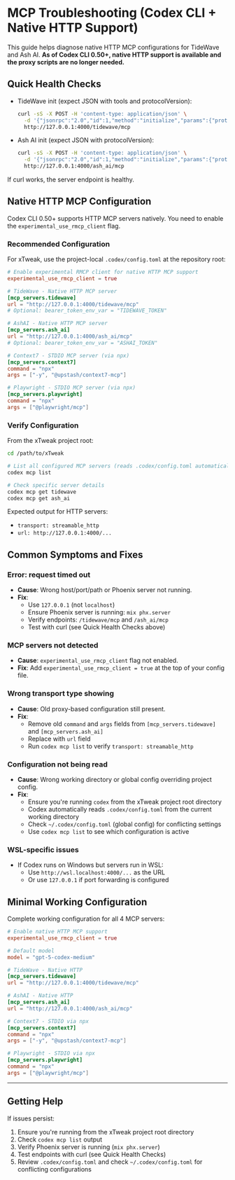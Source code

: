 # MCP Troubleshooting (Codex CLI + Native HTTP Support)

This guide helps diagnose native HTTP MCP configurations for TideWave and Ash AI. **As of Codex CLI 0.50+, native HTTP support is available and the proxy scripts are no longer needed.**

## Quick Health Checks
- TideWave init (expect JSON with tools and protocolVersion):

  ```bash
  curl -sS -X POST -H 'content-type: application/json' \
    -d '{"jsonrpc":"2.0","id":1,"method":"initialize","params":{"protocolVersion":"2025-03-26","clientInfo":{"name":"test"},"capabilities":{}}}' \
    http://127.0.0.1:4000/tidewave/mcp
  ```

- Ash AI init (expect JSON with protocolVersion):

  ```bash
  curl -sS -X POST -H 'content-type: application/json' \
    -d '{"jsonrpc":"2.0","id":1,"method":"initialize","params":{"protocolVersion":"2025-03-26","clientInfo":{"name":"test"},"capabilities":{}}}' \
    http://127.0.0.1:4000/ash_ai/mcp
  ```

If curl works, the server endpoint is healthy.

## Native HTTP MCP Configuration

Codex CLI 0.50+ supports HTTP MCP servers natively. You need to enable the `experimental_use_rmcp_client` flag.

### Recommended Configuration

For xTweak, use the project-local `.codex/config.toml` at the repository root:

```toml
# Enable experimental RMCP client for native HTTP MCP support
experimental_use_rmcp_client = true

# TideWave - Native HTTP MCP server
[mcp_servers.tidewave]
url = "http://127.0.0.1:4000/tidewave/mcp"
# Optional: bearer_token_env_var = "TIDEWAVE_TOKEN"

# AshAI - Native HTTP MCP server
[mcp_servers.ash_ai]
url = "http://127.0.0.1:4000/ash_ai/mcp"
# Optional: bearer_token_env_var = "ASHAI_TOKEN"

# Context7 - STDIO MCP server (via npx)
[mcp_servers.context7]
command = "npx"
args = ["-y", "@upstash/context7-mcp"]

# Playwright - STDIO MCP server (via npx)
[mcp_servers.playwright]
command = "npx"
args = ["@playwright/mcp"]
```

### Verify Configuration

From the xTweak project root:

```bash
cd /path/to/xTweak

# List all configured MCP servers (reads .codex/config.toml automatically)
codex mcp list

# Check specific server details
codex mcp get tidewave
codex mcp get ash_ai
```

Expected output for HTTP servers:
- `transport: streamable_http`
- `url: http://127.0.0.1:4000/...`

## Common Symptoms and Fixes

### Error: request timed out
- **Cause**: Wrong host/port/path or Phoenix server not running.
- **Fix**:
  - Use `127.0.0.1` (not `localhost`)
  - Ensure Phoenix server is running: `mix phx.server`
  - Verify endpoints: `/tidewave/mcp` and `/ash_ai/mcp`
  - Test with curl (see Quick Health Checks above)

### MCP servers not detected
- **Cause**: `experimental_use_rmcp_client` flag not enabled.
- **Fix**: Add `experimental_use_rmcp_client = true` at the top of your config file.

### Wrong transport type showing
- **Cause**: Old proxy-based configuration still present.
- **Fix**:
  - Remove old `command` and `args` fields from `[mcp_servers.tidewave]` and `[mcp_servers.ash_ai]`
  - Replace with `url` field
  - Run `codex mcp list` to verify `transport: streamable_http`

### Configuration not being read
- **Cause**: Wrong working directory or global config overriding project config.
- **Fix**:
  - Ensure you're running `codex` from the xTweak project root directory
  - Codex automatically reads `.codex/config.toml` from the current working directory
  - Check `~/.codex/config.toml` (global config) for conflicting settings
  - Use `codex mcp list` to see which configuration is active

### WSL-specific issues
- If Codex runs on Windows but servers run in WSL:
  - Use `http://wsl.localhost:4000/...` as the URL
  - Or use `127.0.0.1` if port forwarding is configured

## Minimal Working Configuration

Complete working configuration for all 4 MCP servers:

```toml
# Enable native HTTP MCP support
experimental_use_rmcp_client = true

# Default model
model = "gpt-5-codex-medium"

# TideWave - Native HTTP
[mcp_servers.tidewave]
url = "http://127.0.0.1:4000/tidewave/mcp"

# AshAI - Native HTTP
[mcp_servers.ash_ai]
url = "http://127.0.0.1:4000/ash_ai/mcp"

# Context7 - STDIO via npx
[mcp_servers.context7]
command = "npx"
args = ["-y", "@upstash/context7-mcp"]

# Playwright - STDIO via npx
[mcp_servers.playwright]
command = "npx"
args = ["@playwright/mcp"]
```

---

## Getting Help

If issues persist:
1. Ensure you're running from the xTweak project root directory
2. Check `codex mcp list` output
3. Verify Phoenix server is running (`mix phx.server`)
4. Test endpoints with curl (see Quick Health Checks)
5. Review `.codex/config.toml` and check `~/.codex/config.toml` for conflicting configurations
